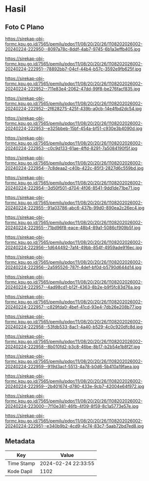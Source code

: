 # Hasil

## Foto C Plano

https://sirekap-obj-formc.kpu.go.id/7565/pemilu/pdpr/11/08/20/20/26/1108202026002-20240224-222950--8097a78c-8ddf-4ab7-9745-6b1a3effb405.jpg

https://sirekap-obj-formc.kpu.go.id/7565/pemilu/pdpr/11/08/20/20/26/1108202026002-20240224-222951--78892bb7-04cf-44b4-b57c-3592e9fb625f.jpg

https://sirekap-obj-formc.kpu.go.id/7565/pemilu/pdpr/11/08/20/20/26/1108202026002-20240224-222952--711e83e4-2062-47dd-99f8-be276facf835.jpg

https://sirekap-obj-formc.kpu.go.id/7565/pemilu/pdpr/11/08/20/20/26/1108202026002-20240224-222952--2f628275-425f-439b-a0cb-14e4fbd2dc54.jpg

https://sirekap-obj-formc.kpu.go.id/7565/pemilu/pdpr/11/08/20/20/26/1108202026002-20240224-222953--e325bbeb-15bf-454a-bf51-c930e3b4090d.jpg

https://sirekap-obj-formc.kpu.go.id/7565/pemilu/pdpr/11/08/20/20/26/1108202026002-20240224-222953--c0c9d133-61ae-4ffd-8291-7a5084190f5f.jpg

https://sirekap-obj-formc.kpu.go.id/7565/pemilu/pdpr/11/08/20/20/26/1108202026002-20240224-222954--7c8deaa2-c40b-422c-85f3-2827d6c559bd.jpg

https://sirekap-obj-formc.kpu.go.id/7565/pemilu/pdpr/11/08/20/20/26/1108202026002-20240224-222954--3d50f501-d704-4f06-8541-9dd1de71be71.jpg

https://sirekap-obj-formc.kpu.go.id/7565/pemilu/pdpr/11/08/20/20/26/1108202026002-20240224-222955--91a03786-abc6-437b-99d0-890ea2c26ec4.jpg

https://sirekap-obj-formc.kpu.go.id/7565/pemilu/pdpr/11/08/20/20/26/1108202026002-20240224-222955--71bd96f8-eace-48b4-89a1-5086cf909b5f.jpg

https://sirekap-obj-formc.kpu.go.id/7565/pemilu/pdpr/11/08/20/20/26/1108202026002-20240224-222956--1d644492-7af4-49bb-854f-4959ade916ec.jpg

https://sirekap-obj-formc.kpu.go.id/7565/pemilu/pdpr/11/08/20/20/26/1108202026002-20240224-222956--2a595526-787f-4def-bf0d-b5790d644d14.jpg

https://sirekap-obj-formc.kpu.go.id/7565/pemilu/pdpr/11/08/20/20/26/1108202026002-20240224-222957--4ad98cd1-b12f-4363-8b2e-b9f5fc83d76a.jpg

https://sirekap-obj-formc.kpu.go.id/7565/pemilu/pdpr/11/08/20/20/26/1108202026002-20240224-222957--c829fda0-4bef-41cd-93e4-7db26e208b77.jpg

https://sirekap-obj-formc.kpu.go.id/7565/pemilu/pdpr/11/08/20/20/26/1108202026002-20240224-222958--53fdb533-8ac1-4a40-b529-4c0c920dfc8d.jpg

https://sirekap-obj-formc.kpu.go.id/7565/pemilu/pdpr/11/08/20/20/26/1108202026002-20240224-222958--8b010fd2-b3c8-46be-8b17-b2b54e1b8f2f.jpg

https://sirekap-obj-formc.kpu.go.id/7565/pemilu/pdpr/11/08/20/20/26/1108202026002-20240224-222959--919d3acf-5513-4a78-b0d6-5b410a19faea.jpg

https://sirekap-obj-formc.kpu.go.id/7565/pemilu/pdpr/11/08/20/20/26/1108202026002-20240224-222959--2b401674-d780-433e-9cb7-42004e64f972.jpg

https://sirekap-obj-formc.kpu.go.id/7565/pemilu/pdpr/11/08/20/20/26/1108202026002-20240224-223000--7f10e381-46fb-4f09-8f59-8c1a5773e57e.jpg

https://sirekap-obj-formc.kpu.go.id/7565/pemilu/pdpr/11/08/20/20/26/1108202026002-20240224-222951--e340b9b2-4cd9-4c74-83c7-5aab72bd7ed8.jpg


## Metadata

| Key        | Value               |
| ---------- | ------------------- |
| Time Stamp | 2024-02-24 22:33:55 |
| Kode Dapil | 1102                |



